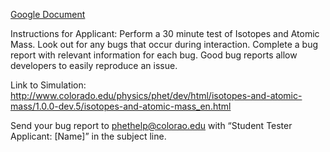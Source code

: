 [Google Document](https://docs.google.com/document/d/1fRX_4ZD9D_vHsKM6b4u_7P5eZRE71A1akTfU91j3pBc/edit?usp=sharing)

Instructions for Applicant: Perform a 30 minute test of Isotopes and Atomic Mass. Look out for any bugs that occur during interaction. Complete a bug report with relevant information for each bug. Good bug reports allow developers to easily reproduce an issue.

Link to Simulation: http://www.colorado.edu/physics/phet/dev/html/isotopes-and-atomic-mass/1.0.0-dev.5/isotopes-and-atomic-mass_en.html

Send your bug report to phethelp@colorao.edu with “Student Tester Applicant: [Name]” in the subject line.
